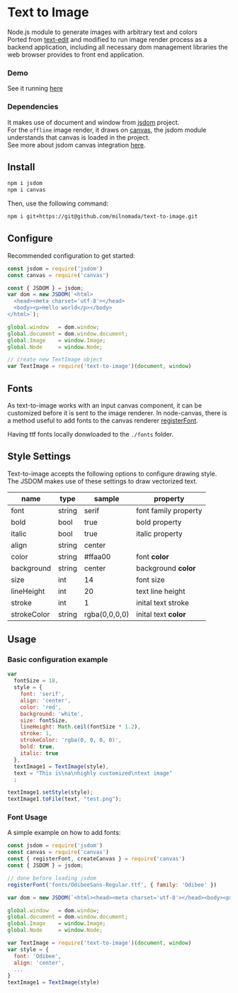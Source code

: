 # Text to Image

Node.js module to generate images with arbitrary text and colors  
Ported from [text-edit](https://github.com/zonayedpca/text-image) and modified to run image render process as a backend application, including all necessary dom management libraries the web browser provides to front end application.

### Demo
See it running [here](https://milnomada.org/text-to-image)

### Dependencies
It makes use of document and window from [jsdom](https://github.com/jsdom/jsdom) project.  
For the `offline` image render, it draws on [canvas](https://github.com/Automattic/node-canvas), the jsdom module understands that
canvas is loaded in the project.  
See more about jsdom canvas integration [here](https://github.com/jsdom/jsdom#canvas-support).  



## Install

```bash
npm i jsdom
npm i canvas
```

Then, use the following command:

```bash
npm i git+https://git@github.com/milnomada/text-to-image.git
```

## Configure

Recommended configuration to get started:  

```js
const jsdom = require('jsdom')
const canvas = require('canvas')

const { JSDOM } = jsdom;
var dom = new JSDOM(`<html>
  <head><meta charset='utf-8'></head>
  <body><p>Hello world</p></body>
</html>`);

global.window   = dom.window;
global.document = dom.window.document;
global.Image    = window.Image;
global.Node     = window.Node;

// create new TextImage object
var TextImage = require('text-to-image')(document, window)
```

## Fonts

As text-to-image works with an input canvas component, it can be customized before it is sent to the image renderer.
In node-canvas, there is a method useful to add fonts to the canvas renderer [registerFont](https://github.com/Automattic/node-canvas#registerfont).  

Having ttf fonts locally donwloaded to the `./fonts` folder.


## Style Settings

Text-to-image accepts the following options to configure drawing style.  
The JSDOM makes use of these settings to draw vectorized text.

| name         | type    | sample        | property           |
|--------------|---------|---------------|--------------------|
| font         | string  | serif         | font family property |
| bold         | bool    | true          | bold property      |
| italic       | bool    | true          | italic property    |
| align        | string  | center        |                    |
| color        | string  | #ffaa00       | font **color**     |
| background   | string  | center        | background **color**|
| size         | int     | 14            | font size          |
| lineHeight   | int     | 20            | text line height   |
| stroke       | int     | 1             | inital text stroke |
| strokeColor  | string  | rgba(0,0,0,0) | inital text **color**  |


## Usage

### Basic configuration example
```js
var
  fontSize = 18,
  style = {
    font: 'serif',
    align: 'center',
    color: 'red',
    background: 'white',
    size: fontSize,
    lineHeight: Math.ceil(fontSize * 1.2),
    stroke: 1,
    strokeColor: 'rgba(0, 0, 0, 0)',
    bold: true,
    italic: true
  },
  textImage1 = TextImage(style),
  text = "This is\na\nhighly customized\ntext image"
  ;

textImage1.setStyle(style);
textImage1.toFile(text, "test.png");
```


### Font Usage

A simple example on how to add fonts:

```js
const jsdom = require('jsdom')
const canvas = require('canvas')
const { registerFont, createCanvas } = require('canvas')
const { JSDOM } = jsdom;

// done before loading jsdom
registerFont('fonts/OdibeeSans-Regular.ttf', { family: 'Odibee' })

var dom = new JSDOM(`<html><head><meta charset='utf-8'></head><body><p>Hello world</p></body></html>`);

global.window   = dom.window;
global.document = dom.window.document;
global.Image    = window.Image;
global.Node     = window.Node;

var TextImage = require('text-to-image')(document, window)
var style = {
  font: 'Odibee',
  align: 'center',
  ...
}
textImage1 = TextImage(style)
```